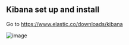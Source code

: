 ## Kibana set up and install


Go to https://www.elastic.co/downloads/kibana




![image](https://github.com/user-attachments/assets/83ad9270-1b24-4204-8c7d-2035a252b11c)
